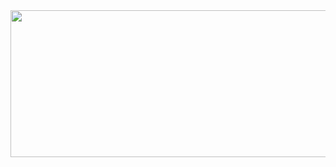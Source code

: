 <div id="header" align="center">
  <img src="https://user-images.githubusercontent.com/90952961/217319998-af077e57-391f-4f96-8e47-0b8d011f89fe.png
" height = 235 width = 800/>
</div>


